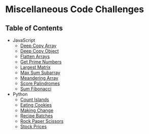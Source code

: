 # Miscellaneous Code Challenges

## Table of Contents

-   JavaScript
    -   [Deep Copy Array](deep-copy-array)
    -   [Deep Copy Object](deep-copy-object)
    -   [Flatten Arrays](flatten-arrays)
    -   [Get Prime Numbers](get-prime-numbers)
    -   [Largest Matrix](largest-matrix)
    -   [Max Sum Subarray](maximum-sum-subarray)
    -   [Meandering Array](meandering-array)
    -   [Score Palindromes](score-palindromes)
    -   [Sum Fibonacci](sum-fibonacci)
-   Python
    -   [Count Islands](count-islands)
    -   [Eating Cookies](eating-cookies)
    -   [Making Change](making-change)
    -   [Recipe Batches](recipe-batches)
    -   [Rock Paper Scissors](rock-paper-scissors)
    -   [Stock Prices](stock-prices)
